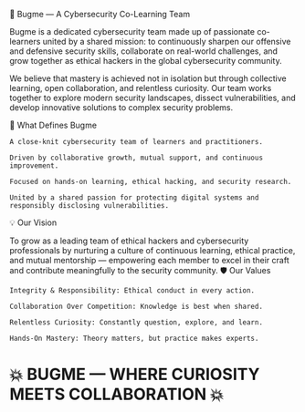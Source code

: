 📌 Bugme — A Cybersecurity Co-Learning Team

Bugme is a dedicated cybersecurity team made up of passionate co-learners united by a shared mission: to continuously sharpen our offensive and defensive security skills, collaborate on real-world challenges, and grow together as ethical hackers in the global cybersecurity community.

We believe that mastery is achieved not in isolation but through collective learning, open collaboration, and relentless curiosity. Our team works together to explore modern security landscapes, dissect vulnerabilities, and develop innovative solutions to complex security problems.

🎯 What Defines Bugme

    A close-knit cybersecurity team of learners and practitioners.

    Driven by collaborative growth, mutual support, and continuous improvement.

    Focused on hands-on learning, ethical hacking, and security research.

    United by a shared passion for protecting digital systems and responsibly disclosing vulnerabilities.

💡 Our Vision

To grow as a leading team of ethical hackers and cybersecurity professionals by nurturing a culture of continuous learning, ethical practice, and mutual mentorship — empowering each member to excel in their craft and contribute meaningfully to the security community.
🛡️ Our Values

    Integrity & Responsibility: Ethical conduct in every action.

    Collaboration Over Competition: Knowledge is best when shared.

    Relentless Curiosity: Constantly question, explore, and learn.

    Hands-On Mastery: Theory matters, but practice makes experts.

  # **💥 BUGME — WHERE CURIOSITY MEETS COLLABORATION 💥**
